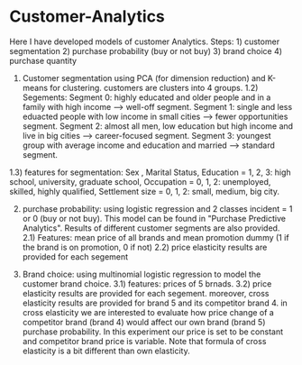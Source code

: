 # Customer-Analytics
Here I have developed models of customer Analytics. Steps: 1) customer segmentation 2) purchase probability (buy or not buy) 3) brand choice 4) purchase quantity
1) Customer segmentation using PCA (for dimension reduction) and K-means for clustering. customers are clusters into 4 groups.
1.2) Segements: 
Segment 0: highly educated and older people and in a family with high income --> well-off segment.
Segment 1: single and less eduacted people with low income in small cities --> fewer opportunities segment.
Segment 2: almost all men, low education but high income and live in big cities --> career-focused segment.
Segment 3: youngest group with average income and education and married --> standard segment.

1.3) features for segmentation: Sex , Marital Status, Education = 1, 2, 3: high school, university, graduate school, Occupation = 0, 1, 2: unemployed, skilled, highly qualified, Settlement size = 0, 1, 2: small, medium, big city.

2) purchase probability: using logistic regression and 2 classes incident = 1 or 0 (buy or not buy). This model can be found in "Purchase Predictive Analytics". Results of different customer segments are also provided.
2.1) Features: mean price of all brands and mean promotion dummy (1 if the brand is on promotion, 0 if not)
2.2) price elasticity results are provided for each segement

3) Brand choice: using multinomial logistic regression to model the customer brand choice. 
3.1) features: prices of 5 brnads. 
3.2) price elasticity results are provided for each segement. moreover, cross elasticity results are provided for brand 5 and its competitor brand 4. in cross elasticity we are interested to evaluate how price change of a competitor brand (brand 4) would affect our own brand (brand 5) purchase probability. In this experiment our price is set to be constant and competitor brand price is variable. Note that formula of cross elasticity is a bit different than own elasticity.
